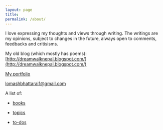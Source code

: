 ```yaml
---
layout: page
title: 
permalink: /about/
---
```


I love expressing my thoughts and views through writing. The writings are my opinions, subject to changes in the future, always open to comments, feedbacks and critisisms.

My old blog (which mostly has poems): [http://dreamwalknepal.blogspot.com/](http://dreamwalknepal.blogspot.com/)

[My portfolio](https://lomashbhattarai.github.io/portfolio/) 

[lomashbhattarai1@gmail.com](mailto:lomashbhattarai1@gmail.com)

A list of:

- [books](https://lomashbhattarai.github.io/books/)

- [topics](https://lomashbhattarai.github.io/topics/)

- [to-dos](https://lomashbhattarai.github.io/to-dos/)
